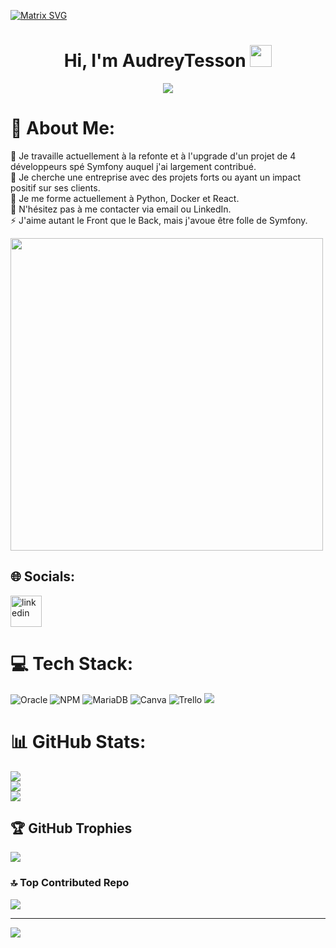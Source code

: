 [![Matrix SVG](https://raw.githubusercontent.com/rodrigograca31/rodrigograca31/master/matrix.svg)](https://www.youtube.com/watch?v=SDkAGkd4NLc) 

<p>
  <h1 align="center"><b>Hi, I'm AudreyTesson <img src=
"https://media.giphy.com/media/hvRJCLFzcasrR4ia7z/giphy.gif" width="35"></b></h1>
</p>

<p align="center">
  <a href="https://github.com/CodeWhiteWeb/CodeWhiteWeb"><img src="https://readme-typing-svg.herokuapp.com?color=%2336BCF7&center=true&vCenter=true&lines=Je+suis+une+Développeuse+FullStack,;Backend,+PHP,+spécialisée+Symfony;Passionnée+et+aimant+les+challenges"></a>
</p>

# 💫 About Me:
🔭 Je travaille actuellement à la refonte et à l'upgrade d'un projet de 4 développeurs spé Symfony auquel j'ai largement contribué.<br>👯 Je cherche une entreprise avec des projets forts ou ayant un impact positif sur ses clients.<br>🌱 Je me forme actuellement à Python, Docker et React.<br>💬 N'hésitez pas à me contacter via email ou LinkedIn.<br>⚡ J'aime autant le Front que le Back, mais j'avoue être folle de Symfony.

<img src="https://media.giphy.com/media/L8K62iTDkzGX6/giphy.gif" width="500" />

## 🌐 Socials:
<a href="https://www.linkedin.com/in/audrey-tesson-dev/" target="blank"><img align="center" src="https://user-images.githubusercontent.com/88904952/234979284-68c11d7f-1acc-4f0c-ac78-044e1037d7b0.png" alt="linkedin" height="50" width="50" /></a>

# 💻 Tech Stack:
![Oracle](https://img.shields.io/badge/Oracle-F80000?style=for-the-badge&logo=oracle&logoColor=white) ![NPM](https://img.shields.io/badge/NPM-%23000000.svg?style=for-the-badge&logo=npm&logoColor=white) ![MariaDB](https://img.shields.io/badge/MariaDB-003545?style=for-the-badge&logo=mariadb&logoColor=white) ![Canva](https://img.shields.io/badge/Canva-%2300C4CC.svg?style=for-the-badge&logo=Canva&logoColor=white) ![Trello](https://img.shields.io/badge/Trello-%23026AA7.svg?style=for-the-badge&logo=Trello&logoColor=white)
  <a href="https://skillicons.dev">
    <img src="https://skillicons.dev/icons?i=git,html,symfony,php,bootstrap,css,discord,docker,github,html,js,linux,md,mysql,python,tailwind,vscode,webpack&perline=14" />
  </a>

# 📊 GitHub Stats:
![](https://github-readme-stats.vercel.app/api?username=AudreyTesson&theme=tokyonight&hide_border=false&include_all_commits=true&count_private=true)<br/>
![](https://github-readme-streak-stats.herokuapp.com/?user=AudreyTesson&theme=tokyonight&hide_border=false&include_all_commits=true&count_private=true)<br/>
![](https://github-readme-stats.vercel.app/api/top-langs/?username=AudreyTesson&theme=tokyonight&hide_border=false&include_all_commits=true&count_private=true&layout=compact)

## 🏆 GitHub Trophies
![](https://github-profile-trophy.vercel.app/?username=AudreyTesson&theme=dracula&no-frame=false&no-bg=false&margin-w=4)

### 🔝 Top Contributed Repo
![](https://github-contributor-stats.vercel.app/api?username=AudreyTesson&limit=5&theme=dracula&combine_all_yearly_contributions=true)

---
[![](https://visitcount.itsvg.in/api?id=AudreyTesson&icon=0&color=4)](https://visitcount.itsvg.in)

<!-- Proudly created with GPRM ( https://gprm.itsvg.in ) -->
